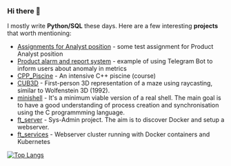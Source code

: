### Hi there 👋


<!--
![Python](https://img.shields.io/badge/Python-Intermediate-blue)
![SQL](https://img.shields.io/badge/SQL-Intermediate-9cf)
![Bash](https://img.shields.io/badge/Bash-Intermediate-black)
![Algorithms](https://img.shields.io/badge/Algorithms-Intermediate-orange)
![C/C++](https://img.shields.io/badge/C%2FC%2B%2B-Intermediate-blue)
![Docker](https://img.shields.io/badge/Docker-Intermediate-9cf)
-->
I mostly write **Python/SQL** these days. Here are a few interesting **projects** that worth mentioning:

- [Assignments for Analyst position](https://github.com/bebyakinb/test_assignments_Analyst) - some test assignment for Product Analyst position
- [Product alarm and report system](https://github.com/bebyakinb/Product-report-and-alert-system) - example of using Telegram Bot to inform users about anomaly in metrics
- [CPP_Piscine](https://github.com/bebyakinb/CPP_Piscine) - An intensive C++ piscine (course)
- [CUB3D](https://github.com/bebyakinb/cub3D) - First-person 3D representation of a maze using raycasting, similar to Wolfenstein 3D (1992).
- [minishell](https://github.com/bebyakinb/minishell) - It's a minimum viable version of a real shell. The main goal is to have a good understanding of process creation and synchronisation using the C programmming language.
- [ft_server](https://github.com/bebyakinb/ft_server) - Sys-Admin project. The aim is to discover Docker and setup a webserver.
- [ft_services](https://github.com/bebyakinb/ft_services) - Webserver cluster running with Docker containers and Kubernetes

[![Top Langs](https://github-readme-stats.vercel.app/api/top-langs/?username=bebyakinb)](https://github.com/anuraghazra/github-readme-stats)
